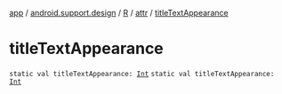 [app](../../../index.md) / [android.support.design](../../index.md) / [R](../index.md) / [attr](index.md) / [titleTextAppearance](.)

# titleTextAppearance

`static val titleTextAppearance: `[`Int`](https://kotlinlang.org/api/latest/jvm/stdlib/kotlin/-int/index.html)
`static val titleTextAppearance: `[`Int`](https://kotlinlang.org/api/latest/jvm/stdlib/kotlin/-int/index.html)
